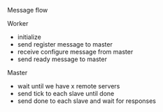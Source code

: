 Message flow

Worker
 - initialize
 - send register message to master
 - receive configure message from master
 - send ready message to master
 
 Master
 - wait until we have x remote servers
 - send tick to each slave until done
 - send done to each slave and wait for responses
